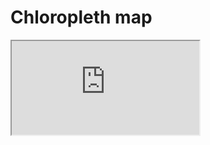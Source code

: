 # Chloropleth map

<iframe 
   src="https://github.com/eculler/ea-python-project-ex/releases/download/2023-06-29-example/chloropleth.html" 
   title="test">
</iframe> 
